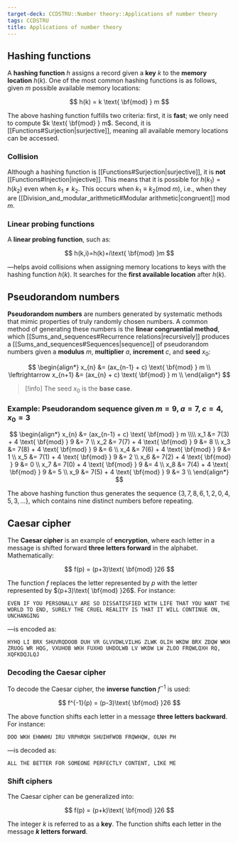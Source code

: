 ```yaml
---
target-deck: CCDSTRU::Number theory::Applications of number theory
tags: CCDSTRU
title: Applications of number theory
---
```


## Hashing functions

A **hashing function** $h$ assigns a record given a **key** $k$ to the **memory location** $h(k)$. One of the most common hashing functions is as follows, given $m$ possible available memory locations:

$$
h(k) = k \text{ \bf{mod} } m
$$

The above hashing function fulfills two criteria: first, it is **fast**; we only need to compute $k \text{ \bf{mod} } m$. Second, it is [[Functions#Surjection|surjective]], meaning all available memory locations can be accessed.

<!--ID: 1712747722114-->

### Collision

Although a hashing function is [[Functions#Surjection|surjective]], it is **not** [[Functions#Injection|injective]]. This means that it is possible for $h(k_1)=h(k_2)$ even when $k_1 \neq k_2$. This occurs when $k_1 \equiv k_2 (\text{mod } m)$, i.e., when they are [[Division_and_modular_arithmetic#Modular arithmetic|congruent]] $\text{mod } m$.

<!--ID: 1712747722119-->

### Linear probing functions

A **linear probing function**, such as:

$$
h(k,i)=h(k)+i\text{ \bf{mod} }m
$$

—helps avoid collisions when assigning memory locations to keys with the hashing function $h(k)$. It searches for the **first available location** after $h(k)$.

<!--ID: 1712747722122-->

## Pseudorandom numbers

**Pseudorandom numbers** are numbers generated by systematic methods that mimic properties of truly randomly chosen numbers. A common method of generating these numbers is the **linear congruential method**, which [[Sums_and_sequences#Recurrence relations|recursively]] produces a [[Sums_and_sequences#Sequences|sequence]] of pseudorandom numbers given a **modulus** $m$, **multiplier** $a$, **increment** $c$, and **seed** $x_0$:

$$
\begin{align*}
x_{n} &= (ax_{n-1} + c) \text{ \bf{mod} } m \\
\leftrightarrow x_{n+1} &= (ax_{n} + c) \text{ \bf{mod} } m \\
\end{align*}
$$

>[!info] The seed $x_0$ is the **base case**.

<!--ID: 1712747722126-->

### Example: Pseudorandom sequence given $m = 9$, $a = 7$, $c = 4$, $x_0 = 3$

$$
\begin{align*}
x_{n} &= (ax_{n-1} + c) \text{ \bf{mod} } m \\\\
x_1 &= 7(3) + 4 \text{ \bf{mod} } 9 &= 7 \\
x_2 &= 7(7) + 4 \text{ \bf{mod} } 9 &= 8 \\
x_3 &= 7(8) + 4 \text{ \bf{mod} } 9 &= 6 \\
x_4 &= 7(6) + 4 \text{ \bf{mod} } 9 &= 1 \\
x_5 &= 7(1) + 4 \text{ \bf{mod} } 9 &= 2 \\
x_6 &= 7(2) + 4 \text{ \bf{mod} } 9 &= 0 \\
x_7 &= 7(0) + 4 \text{ \bf{mod} } 9 &= 4 \\
x_8 &= 7(4) + 4 \text{ \bf{mod} } 9 &= 5 \\
x_9 &= 7(5) + 4 \text{ \bf{mod} } 9 &= 3 \\
\end{align*}
$$

The above hashing function thus generates the sequence $\{3,7,8,6,1,2,0,4,5,3,\dots\}$, which contains nine distinct numbers before repeating.

<!--ID: 1712747722130-->

## Caesar cipher

The **Caesar cipher** is an example of **encryption**, where each letter in a message is shifted forward **three letters forward** in the alphabet. Mathematically:

$$
f(p) = (p+3)\text{ \bf{mod} }26
$$

The function $f$ replaces the letter represented by $p$ with the letter represented by $(p+3)\text{ \bf{mod} }26$. For instance:

```
EVEN IF YOU PERSONALLY ARE SO DISSATISFIED WITH LIFE THAT YOU WANT THE WORLD TO END, SURELY THE CRUEL REALITY IS THAT IT WILL CONTINUE ON, UNCHANGING
```

—is encoded as:

```
HYHQ LI BRX SHUVRQDOOB DUH VR GLVVDWLVILHG ZLWK OLIH WKDW BRX ZDQW WKH ZRUOG WR HQG, VXUHOB WKH FUXHO UHDOLWB LV WKDW LW ZLOO FRQWLQXH RQ, XQFKDQJLQJ
```

<!--ID: 1712747722133-->

### Decoding the Caesar cipher

To decode the Caesar cipher, the **inverse function** $f^{-1}$ is used:

$$
f^{-1}(p) = (p-3)\text{ \bf{mod} }26
$$

The above function shifts each letter in a message **three letters backward**. For instance:

```
DOO WKH EHWWHU IRU VRPHRQH SHUIHFWOB FRQWHQW, OLNH PH
```

—is decoded as:

```
ALL THE BETTER FOR SOMEONE PERFECTLY CONTENT, LIKE ME
```

<!--ID: 1712747722137-->

### Shift ciphers

The Caesar cipher can be generalized into:

$$
f(p) = (p+k)\text{ \bf{mod} }26
$$

The integer $k$ is referred to as a **key**. The function shifts each letter in the message **$k$ letters forward**.

<!--ID: 1712747722140-->
